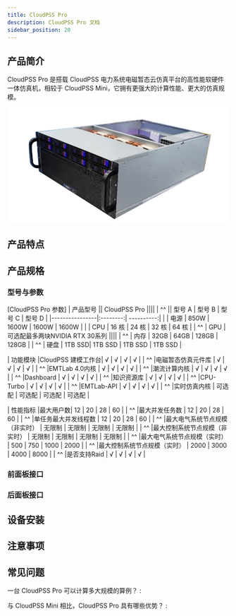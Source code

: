 ```yaml
---
title: CloudPSS Pro
description: CloudPSS Pro 文档
sidebar_position: 20
---
```


## 产品简介
CloudPSS Pro 是搭载 CloudPSS 电力系统电磁暂态云仿真平台的高性能软硬件一体仿真机，相较于 CloudPSS Mini，它拥有更强大的计算性能、更大的仿真规模。 

![CloudPSS Pro =x300](./pro.png "CloudPSS Pro")  
## 产品特点

## 产品规格

### 型号与参数

[CloudPSS Pro 参数]
|     产品型号   ||                 CloudPSS Pro             ||||
|       ^^       || 型号 A |   型号 B  |  型号 C |   型号 D   |
|----------------|:--------:| ----------:|
|       |  电源   |  850W |   1600W |   1600W |   1600W |
|       |  CPU   |  16 核 |   24 核 |   32 核 |   64 核 |
|   ^^  |  GPU   |         可选配最多两块NVIDIA RTX 30系列        ||||
|   ^^  |  内存  | 32GB  |    64GB  |   128GB  |   128GB  |
|   ^^  |  硬盘  | 1TB SSD| 1TB SSD | 1TB SSD  |  1TB SSD |

|  功能模块  |CloudPSS 建模工作台| √ | √ | √ | √ |
|     ^^    |电磁暂态仿真元件库  | √ | √ | √ | √ |
|     ^^    |EMTLab 4.0内核    | √ | √ | √ | √ |
|     ^^    |潮流计算内核       | √ | √ | √ | √ |
|     ^^    |Dashboard         | √ | √ | √ | √ |
|     ^^    |知识资源库         | √ | √ | √ | √ |
|     ^^    |CPU-Turbo         | √ | √ | √ | √ |
|     ^^    |EMTLab-API        | √ | √ | √ | √ | 
|     ^^    |实时仿真内核       | 可选配 | 可选配 | 可选配 | 可选配 |

|  性能指标  |最大用户数| 12 | 20 | 28 | 60 |
|     ^^    |最大并发任务数  | 12 | 20 | 28 | 60 |
|     ^^    |单任务最大并发线程数     | 12 | 20 | 28 | 60 |
|     ^^    |最大电气系统节点规模（非实时）    | 无限制 | 无限制 | 无限制 | 无限制 |
|     ^^    |最大控制系统节点规模（非实时） | 无限制 | 无限制 | 无限制 | 无限制 |
|     ^^    |最大电气系统节点规模（实时）   | 500 | 750 | 1000 | 2000 |
|     ^^    |最大控制系统节点规模（实时）   | 2000 | 3000 | 4000 | 8000 |
|     ^^    |是否支持Raid        | √ | √ | √ | √ |


### 前面板接口

### 后面板接口


## 设备安装

## 注意事项

## 常见问题
一台 CloudPSS Pro 可以计算多大规模的算例？
:   

与 CloudPSS Mini 相比，CloudPSS Pro 具有哪些优势？
:   